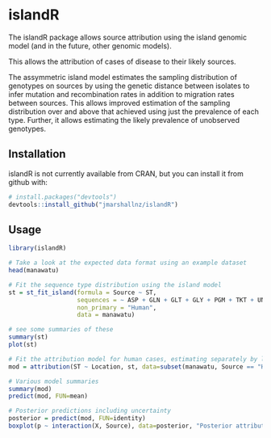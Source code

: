 # islandR

The islandR package allows source attribution using the island genomic model (and in the future, other
genomic models).

This allows the attribution of cases of disease to their likely sources.

The assymmetric island model estimates the sampling distribution of genotypes on sources by using
the genetic distance between isolates to infer mutation and recombination rates in addition to
migration rates between sources. This allows improved estimation of the sampling distribution over
and above that achieved using just the prevalence of each type. Further, it allows estimating the
likely prevalence of unobserved genotypes.

## Installation

islandR is not currently available from CRAN, but you can install it from github with:

```R
# install.packages("devtools")
devtools::install_github("jmarshallnz/islandR")
```

## Usage

```R
library(islandR)

# Take a look at the expected data format using an example dataset
head(manawatu)

# Fit the sequence type distribution using the island model
st = st_fit_island(formula = Source ~ ST,
                   sequences = ~ ASP + GLN + GLT + GLY + PGM + TKT + UNC,
                   non_primary = "Human",
                   data = manawatu)

# see some summaries of these
summary(st)
plot(st)

# Fit the attribution model for human cases, estimating separately by location
mod = attribution(ST ~ Location, st, data=subset(manawatu, Source == "Human"))

# Various model summaries
summary(mod)
predict(mod, FUN=mean)

# Posterior predictions including uncertainty
posterior = predict(mod, FUN=identity)
boxplot(p ~ interaction(X, Source), data=posterior, "Posterior attribution")
```

